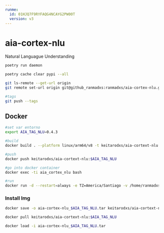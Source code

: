 ```yaml
---
runme:
  id: 01HJQ7F9RYFAQG4NCAYG2PW00T
  version: v3
---
```


# aia-cortex-nlu

Natural Languague Understanding

```sh {"id":"01HJQ7F9RXZBJJ4YEQA7Q49GYF"}
poetry run daemon

poetry cache clear pypi --all

git ls-remote --get-url origin 
git remote set-url origin git@github_ranmadxs:ranmadxs/aia-cortex-nlu.git

#tags
git push --tags
```

## Docker

```sh {"id":"01HJV2GKHFHRCW2MAYBX6DWF7V"}
#set var entorno
export AIA_TAG_NLU=0.4.3
```

```sh {"id":"01HJQ7F9RXZBJJ4YEQAAH1BXHZ"}
#build
docker build . --platform linux/arm64/v8 -t keitarodxs/aia-cortext-nlu:$AIA_TAG_NLU

#push
docker push keitarodxs/aia-cortext-nlu:$AIA_TAG_NLU

#go into docker container
docker exec -ti aia_cortex_nlu bash

#run
docker run -d --restart=always -e TZ=America/Santiago -v /home/ranmadxs/aia/aia-device/resources/images:/wh40k_images -v /home/ranmadxs/aia/aia-cortex-nlu/target:/app/target --net=bridge --name aia_cortex_nlu --env-file .env keitarodxs/aia-cortext-nlu:$AIA_TAG_NLU
```

### Install Img

```sh {"id":"01HJQ7F9RXZBJJ4YEQAAX4XA1Y"}
docker save -o aia-cortex-nlu_$AIA_TAG_NLU.tar keitarodxs/aia-cortext-nlu:$AIA_TAG_NLU

docker pull keitarodxs/aia-cortext-nlu:$AIA_TAG_NLU

docker load -i aia-cortex-nlu_$AIA_TAG_NLU.tar
```
